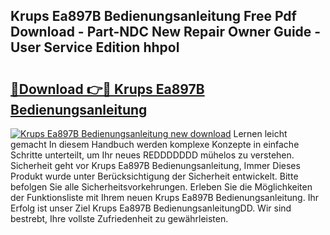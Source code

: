## Krups Ea897B Bedienungsanleitung Free Pdf Download - Part-NDC New Repair Owner Guide - User Service Edition hhpol

# <h2><a href="http://df0cd56.blite.top/?on=Krups+Ea897B+Bedienungsanleitung">🔗Download 👉🔴 Krups Ea897B Bedienungsanleitung</a></h2>

[![Krups Ea897B Bedienungsanleitung new download](https://i.imgur.com/lujVjoI.png)](http://df0cd56.blite.top/?on=Krups+Ea897B+Bedienungsanleitung)
Lernen leicht gemacht In diesem Handbuch werden komplexe Konzepte in einfache Schritte unterteilt, um Ihr neues REDDDDDDD mühelos zu verstehen. Sicherheit geht vor Krups Ea897B Bedienungsanleitung, Immer Dieses Produkt wurde unter Berücksichtigung der Sicherheit entwickelt. Bitte befolgen Sie alle Sicherheitsvorkehrungen. Erleben Sie die Möglichkeiten der Funktionsliste mit Ihrem neuen Krups Ea897B Bedienungsanleitung. Ihr Erfolg ist unser Ziel Krups Ea897B BedienungsanleitungDD. Wir sind bestrebt, Ihre vollste Zufriedenheit zu gewährleisten.
